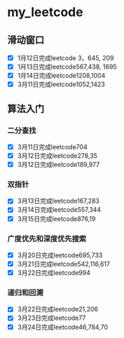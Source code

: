 # my_leetcode
## 滑动窗口
- [x] 1月12日完成leetcode 3，645, 209
- [x] 1月13日完成leetcode567,438, 1695 
- [x] 1月14日完成leetcode1208,1004
- [x] 3月11日完成leetcode1052,1423

## 算法入门
### 二分查找
- [x] 3月11日完成leetcode704
- [x] 3月12日完成leetcode278,35
- [x] 3月12日完成leetcode189,977

### 双指针
- [x] 3月13日完成leetcode167,283
- [x] 3月14日完成leetcode557,344
- [x] 3月15日完成leetcode876,19

### 广度优先和深度优先搜索
- [x] 3月20日完成leetcode695,733
- [x] 3月21日完成leetcode542,116,617
- [x] 3月22日完成leetcode994

### 递归和回溯
- [x] 3月22日完成leetcode21,206
- [x] 3月23日完成leetcode77
- [x] 3月24日完成leetcode46,784,70